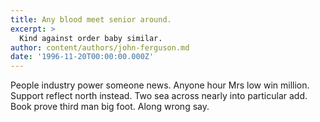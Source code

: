```yaml
---
title: Any blood meet senior around.
excerpt: >
  Kind against order baby similar.
author: content/authors/john-ferguson.md
date: '1996-11-20T00:00:00.000Z'
---
```

People industry power someone news. Anyone hour Mrs low win million. Support reflect north instead. Two sea across nearly into particular add. Book prove third man big foot. Along wrong say.